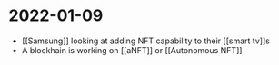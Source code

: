 # 2022-01-09
- [[Samsung]] looking at adding NFT capability to their [[smart tv]]s
-  A blockhain is working on [[aNFT]] or [[Autonomous NFT]]




